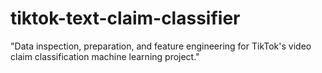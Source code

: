 # tiktok-text-claim-classifier
"Data inspection, preparation, and feature engineering for TikTok's video claim classification machine learning project."
